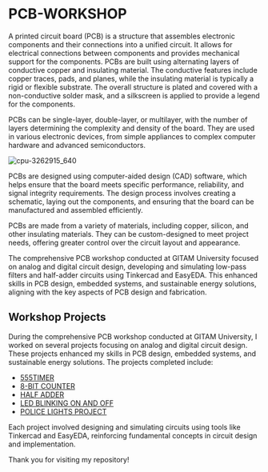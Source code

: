 # PCB-WORKSHOP


A printed circuit board (PCB) is a structure that assembles electronic components and their connections into a unified circuit. It allows for electrical connections between components and provides mechanical support for the components. PCBs are built using alternating layers of conductive copper and insulating material. The conductive features include copper traces, pads, and planes, while the insulating material is typically a rigid or flexible substrate. The overall structure is plated and covered with a non-conductive solder mask, and a silkscreen is applied to provide a legend for the components.

PCBs can be single-layer, double-layer, or multilayer, with the number of layers determining the complexity and density of the board. They are used in various electronic devices, from simple appliances to complex computer hardware and advanced semiconductors.

![cpu-3262915_640](https://github.com/venkat-teja-17/PCB-WORKSHOP/assets/101350969/2d926eb5-3257-4383-b4b7-11d2971c9fb4)

PCBs are designed using computer-aided design (CAD) software, which helps ensure that the board meets specific performance, reliability, and signal integrity requirements. The design process involves creating a schematic, laying out the components, and ensuring that the board can be manufactured and assembled efficiently.


PCBs are made from a variety of materials, including copper, silicon, and other insulating materials. They can be custom-designed to meet project needs, offering greater control over the circuit layout and appearance.

The comprehensive PCB workshop conducted at GITAM University focused on analog and digital circuit design, developing and simulating low-pass filters and half-adder circuits using Tinkercad and EasyEDA. This enhanced skills in PCB design, embedded systems, and sustainable energy solutions, aligning with the key aspects of PCB design and fabrication.

## Workshop Projects

During the comprehensive PCB workshop conducted at GITAM University, I worked on several projects focusing on analog and digital circuit design. These projects enhanced my skills in PCB design, embedded systems, and sustainable energy solutions. The projects completed include:

- [555TIMER](https://github.com/venkat-teja-17/PCB-WORKSHOP/tree/main/555TIMER)
- [8-BIT COUNTER](https://github.com/venkat-teja-17/PCB-WORKSHOP/tree/main/8-BIT%20COUNTER)
- [HALF ADDER](https://github.com/venkat-teja-17/PCB-WORKSHOP/tree/main/HALF%20ADDER)
- [LED BLINKING ON AND OFF](https://github.com/venkat-teja-17/PCB-WORKSHOP/tree/main/LED%20BLINKING%20ON%20AND%20OFF)
- [POLICE LIGHTS PROJECT](https://github.com/venkat-teja-17/PCB-WORKSHOP/tree/main/POLICE%20LIGHTS%20PROJECT)

Each project involved designing and simulating circuits using tools like Tinkercad and EasyEDA, reinforcing fundamental concepts in circuit design and implementation.

Thank you for visiting my repository!


